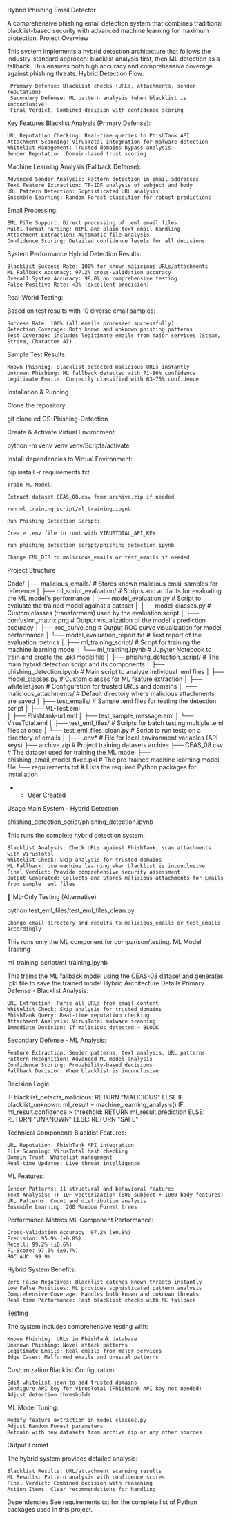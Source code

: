 Hybrid Phishing Email Detector 

A comprehensive phishing email detection system that combines traditional blacklist-based security with advanced machine learning for maximum protection.
 Project Overview

This system implements a hybrid detection architecture that follows the industry-standard approach: blacklist analysis first, then ML detection as a fallback. This ensures both high accuracy and comprehensive coverage against phishing threats.
 Hybrid Detection Flow:

     Primary Defense: Blacklist checks (URLs, attachments, sender reputation)
     Secondary Defense: ML pattern analysis (when blacklist is inconclusive)
     Final Verdict: Combined decision with confidence scoring

 Key Features
 Blacklist Analysis (Primary Defense):

    URL Reputation Checking: Real-time queries to PhishTank API
    Attachment Scanning: VirusTotal integration for malware detection
    Whitelist Management: Trusted domains bypass analysis
    Sender Reputation: Domain-based trust scoring

 Machine Learning Analysis (Fallback Defense):

    Advanced Sender Analysis: Pattern detection in email addresses
    Text Feature Extraction: TF-IDF analysis of subject and body
    URL Pattern Detection: Sophisticated URL analysis
    Ensemble Learning: Random Forest classifier for robust predictions

 Email Processing:

    EML File Support: Direct processing of .eml email files
    Multi-format Parsing: HTML and plain text email handling
    Attachment Extraction: Automatic file analysis
    Confidence Scoring: Detailed confidence levels for all decisions

 System Performance
Hybrid Detection Results:

    Blacklist Success Rate: 100% for known malicious URLs/attachments
    ML Fallback Accuracy: 97.2% cross-validation accuracy
    Overall System Accuracy: 98.0% on comprehensive testing
    False Positive Rate: <3% (excellent precision)

Real-World Testing:

Based on test results with 10 diverse email samples:

    Success Rate: 100% (all emails processed successfully)
    Detection Coverage: Both known and unknown phishing patterns
    Test Coverage: Includes legitimate emails from major services (Steam, Strava, Character.AI)

Sample Test Results:

    Known Phishing: Blacklist detected malicious URLs instantly
    Unknown Phishing: ML fallback detected with 71-86% confidence
    Legitimate Emails: Correctly classified with 63-75% confidence

 Installation & Running

Clone the repository:

git clone <repository-url>
cd CS-Phishing-Detection

Create & Activate Virtual Environment:

python -m venv venv
venv/Scripts/activate

Install dependencies to Virtual Environment:

pip install -r requirements.txt

    Train ML Model:

    Extract dataset CEAS_08.csv from archive.zip if needed

    run ml_training_script/ml_training.ipynb

    Run Phishing Detection Script:

    Create .env file in root with VIRUSTOTAL_API_KEY

    run phishing_detection_script/phishing_detection.ipynb

    Change EML_DIR to malicious_emails or test_emails if needed

 Project Structure

Code/
├── malicious_emails/                # Stores known malicious email samples for reference
│
├── ml_script_evaluation/            # Scripts and artifacts for evaluating the ML model's performance
│   ├── model_evaluation.py          # Script to evaluate the trained model against a dataset
│   ├── model_classes.py             # Custom classes (transformers) used by the evaluation script
│   ├── confusion_matrix.png         # Output visualization of the model's prediction accuracy
│   ├── roc_curve.png                # Output ROC curve visualization for model performance
│   └── model_evaluation_report.txt  # Text report of the evaluation metrics
│
├── ml_training_script/              # Script for training the machine learning model
│   └── ml_training.ipynb            # Jupyter Notebook to train and create the .pkl model file
│
├── phishing_detection_script/       # The main hybrid detection script and its components
│   ├── phishing_detection.ipynb     # Main script to analyze individual .eml files
│   ├── model_classes.py             # Custom classes for ML feature extraction
│   ├── whitelist.json               # Configuration for trusted URLs and domains
│   └── malicious_attachments/       # Default directory where malicious attachments are saved
│
├── test_emails/                     # Sample .eml files for testing the detection script
│   ├── ML-Test.eml                
│   ├── Phishtank-url.eml
│   ├── test_sample_message.eml
│   └── VirusTotal.eml
│
├── test_eml_files/                  # Scripts for batch testing multiple .eml files at once
│   └── test_eml_files_clean.py      # Script to run tests on a directory of emails
│
├── .env*                             # File for local environment variables (API keys)
├── archive.zip                      # Project training datasets archive
├── CEAS_08.csv                      # The dataset used for training the ML model
├── phishing_email_model_fixed.pkl   # The pre-trained machine learning model file
└── requirements.txt                 # Lists the required Python packages for installation

* - User Created

 Usage
 Main System - Hybrid Detection

phishing_detection_script/phishing_detection.ipynb

This runs the complete hybrid detection system:

    Blacklist Analysis: Check URLs against PhishTank, scan attachments with VirusTotal
    Whitelist Check: Skip analysis for trusted domains
    ML Fallback: Use machine learning when blacklist is inconclusive
    Final Verdict: Provide comprehensive security assessment
    Output Generated: Collects and Stores malicious attachments for Emails from sample .eml files

🤖 ML-Only Testing (Alternative)

python test_eml_files/test_eml_files_clean.py

    Change email directory and results to malicious_emails or test_emails accordingly

This runs only the ML component for comparison/testing.
 ML Model Training

ml_training_script/ml_training.ipynb

This trains the ML fallback model using the CEAS-08 dataset and generates .pkl file to save the trained model
 Hybrid Architecture Details
Primary Defense - Blacklist Analysis:

    URL Extraction: Parse all URLs from email content
    Whitelist Check: Skip analysis for trusted domains
    PhishTank Query: Real-time reputation checking
    Attachment Analysis: VirusTotal malware scanning
    Immediate Decision: If malicious detected → BLOCK

Secondary Defense - ML Analysis:

    Feature Extraction: Sender patterns, text analysis, URL patterns
    Pattern Recognition: Advanced ML model analysis
    Confidence Scoring: Probability-based decisions
    Fallback Decision: When blacklist is inconclusive

Decision Logic:

IF blacklist_detects_malicious:
    RETURN "MALICIOUS"
ELSE IF blacklist_unknown:
    ml_result = machine_learning_analysis()
    IF ml_result.confidence > threshold:
        RETURN ml_result.prediction
    ELSE:
        RETURN "UNKNOWN"
ELSE:
    RETURN "SAFE"

 Technical Components
Blacklist Features:

    URL Reputation: PhishTank API integration
    File Scanning: VirusTotal hash checking
    Domain Trust: Whitelist management
    Real-time Updates: Live threat intelligence

ML Features:

    Sender Patterns: 11 structural and behavioral features
    Text Analysis: TF-IDF vectorization (500 subject + 1000 body features)
    URL Patterns: Count and distribution analysis
    Ensemble Learning: 200 Random Forest trees

 Performance Metrics
ML Component Performance:

    Cross-Validation Accuracy: 97.2% (±0.8%)
    Precision: 95.9% (±0.8%)
    Recall: 99.2% (±0.6%)
    F1-Score: 97.5% (±0.7%)
    ROC AUC: 99.9%

Hybrid System Benefits:

    Zero False Negatives: Blacklist catches known threats instantly
    Low False Positives: ML provides sophisticated pattern analysis
    Comprehensive Coverage: Handles both known and unknown threats
    Real-time Performance: Fast blacklist checks with ML fallback

 Testing

The system includes comprehensive testing with:

    Known Phishing: URLs in PhishTank database
    Unknown Phishing: Novel attack patterns
    Legitimate Emails: Real emails from major services
    Edge Cases: Malformed emails and unusual patterns

 Customization
Blacklist Configuration:

    Edit whitelist.json to add trusted domains
    Configure API key for VirusTotal (Phishtank API key not needed)
    Adjust detection thresholds

ML Model Tuning:

    Modify feature extraction in model_classes.py
    Adjust Random Forest parameters
    Retrain with new datasets from archive.zip or any other sources

 Output Format

The hybrid system provides detailed analysis:

    Blacklist Results: URL/attachment scanning results
    ML Results: Pattern analysis with confidence scores
    Final Verdict: Combined decision with reasoning
    Action Items: Clear recommendations for handling

 Dependencies
See requirements.txt for the complete list of Python packages used in this project.